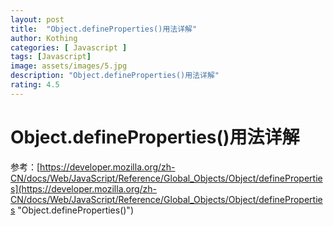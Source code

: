 ```yaml
---
layout: post
title:  "Object.defineProperties()用法详解"
author: Kothing
categories: [ Javascript ]
tags: [Javascript]
image: assets/images/5.jpg
description: "Object.defineProperties()用法详解"
rating: 4.5
---
```


# Object.defineProperties()用法详解

参考：[https://developer.mozilla.org/zh-CN/docs/Web/JavaScript/Reference/Global_Objects/Object/defineProperties](https://developer.mozilla.org/zh-CN/docs/Web/JavaScript/Reference/Global_Objects/Object/defineProperties "Object.defineProperties()")
